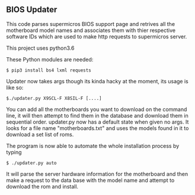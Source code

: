 ## BIOS Updater

This code parses supermicros BIOS support page and retrives all the motherboard model names and associates them with thier respective software IDs which are used to make http requests to supermicros server. 

This project uses python3.6

These Python modules are needed:
```
$ pip3 install bs4 lxml requests
```
Updater now takes args though its kinda hacky at the moment, its usage is like so:
```
$./updater.py X9SCL-F X8SIL-F [....]
```
You can add all the motherboards you want to download on the command line, it will then attempt to find them in the database and download them in sequential order.
updater.py now has a default state when given no args. It looks for a file name "motherboards.txt" and uses the models found in it to download a set list of roms.

The program is now able to automate the whole installation process by typing
```
$ ./updater.py auto
```
It will parse the server hardware information for the motherboard and then make a request to the data base with the model name and attempt to download the rom and install. 
